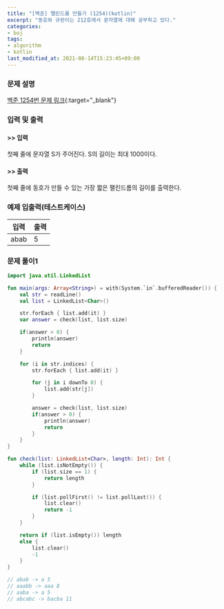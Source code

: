```yaml
---
title: "[백준] 팰린드롬 만들기 (1254)(kotlin)"
excerpt: "동호와 규완이는 212호에서 문자열에 대해 공부하고 있다."
categories:
- boj
tags:
- algorithm
- kotlin
last_modified_at: 2021-08-14T15:23:45+09:00
---
```



### 문제 설명
[백준 1254번 문제 링크](https://www.acmicpc.net/problem/1254#description){:target="_blank"}




### 입력 및 출력
#### >> 입력
첫째 줄에 문자열 S가 주어진다. S의 길이는 최대 1000이다.



#### >> 출력
첫째 줄에 동호가 만들 수 있는 가장 짧은 팰린드롬의 길이를 출력한다.





### 예제 입출력(테스트케이스)


|입력|출력|
|-----|------|
|abab|5|




### 문제 풀이1
```kotlin
import java.util.LinkedList

fun main(args: Array<String>) = with(System.`in`.bufferedReader()) {
    val str = readLine()
    val list = LinkedList<Char>()

    str.forEach { list.add(it) }
    var answer = check(list, list.size)

    if(answer > 0) {
        println(answer)
        return
    }

    for (i in str.indices) {
        str.forEach { list.add(it) }

        for (j in i downTo 0) {
            list.add(str[j])
        }

        answer = check(list, list.size)
        if(answer > 0) {
            println(answer)
            return
        }
    }
}

fun check(list: LinkedList<Char>, length: Int): Int {
    while (list.isNotEmpty()) {
        if (list.size == 1) {
            return length
        }

        if (list.pollFirst() != list.pollLast()) {
            list.clear()
            return -1
        }
    }

    return if (list.isEmpty()) length
    else {
        list.clear()
        -1
    }
}

// abab -> a 5
// aaabb -> aaa 8
// aaba -> a 5
// abcabc -> bacba 11
```